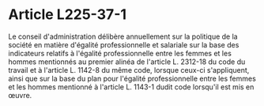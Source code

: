 # Article L225-37-1

Le conseil d'administration délibère annuellement sur la politique de la société en matière d'égalité professionnelle et salariale sur la base des indicateurs relatifs à l'égalité professionnelle entre les femmes et les hommes mentionnés au premier alinéa de l'article L. 2312-18 du code du travail et à l'article L. 1142-8 du même code, lorsque ceux-ci s'appliquent, ainsi que sur la base du plan pour l'égalité professionnelle entre les femmes et les hommes mentionné à l'article L. 1143-1 dudit code lorsqu'il est mis en œuvre.
